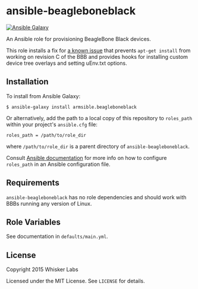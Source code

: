 # ansible-beagleboneblack

[![Ansible Galaxy](http://img.shields.io/badge/galaxy-armsible.beagleboneblack-660198.svg)](https://galaxy.ansible.com/list#/roles/4362)

An Ansible role for provisioning BeagleBone Black devices.

This role installs a fix for
[a known issue](https://groups.google.com/forum/#!topic/beagleboard/LPjCn4LEY2IAn)
that prevents `apt-get install` from working on revision C of the BBB
and provides hooks for installing custom device tree overlays and
setting uEnv.txt options.

## Installation

To install from Ansible Galaxy:

    $ ansible-galaxy install armsible.beagleboneblack

Or alternatively, add the path to a local copy of this repository to
`roles_path` within your project's `ansible.cfg` file:

    roles_path = /path/to/role_dir

where `/path/to/role_dir` is a parent directory of
`ansible-beagleboneblack`.

Consult
[Ansible documentation](http://docs.ansible.com/intro_configuration.html)
for more info on how to configure `roles_path` in an Ansible
configuration file.

## Requirements

`ansible-beagleboneblack` has no role dependencies and should work
with BBBs running any version of Linux.

## Role Variables

See documentation in `defaults/main.yml`.

## License

Copyright 2015 Whisker Labs

Licensed under the MIT License. See `LICENSE` for details.
